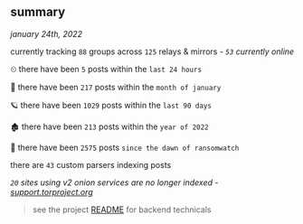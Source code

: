 
## summary
_january 24th, 2022_

currently tracking `88` groups across `125` relays & mirrors - _`53` currently online_

⏲ there have been `5` posts within the `last 24 hours`

🦈 there have been `217` posts within the `month of january`

🪐 there have been `1029` posts within the `last 90 days`

🏚 there have been `213` posts within the `year of 2022`

🦕 there have been `2575` posts `since the dawn of ransomwatch`

there are `43` custom parsers indexing posts

_`20` sites using v2 onion services are no longer indexed - [support.torproject.org](https://support.torproject.org/onionservices/v2-deprecation/)_

> see the project [README](https://github.com/thetanz/ransomwatch#ransomwatch--) for backend technicals
